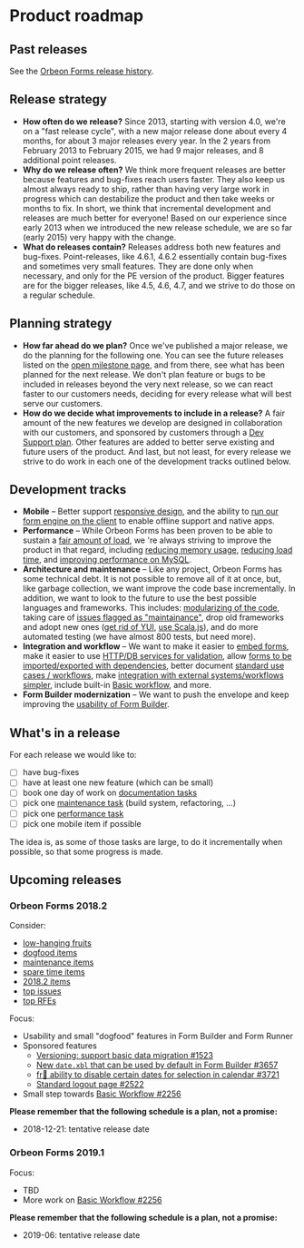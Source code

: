 # Product roadmap



## Past releases

See the [Orbeon Forms release history](release-history.md).

## Release strategy

- __How often do we release?__ Since 2013, starting with version 4.0, we're on a "fast release cycle", with a new major release done about every 4 months, for about 3 major releases every year. In the 2 years from February 2013 to February 2015, we had 9 major releases, and 8 additional point releases.
- __Why do we release often?__ We think more frequent releases are better because features and bug-fixes reach users faster. They also keep us almost always ready to ship, rather than having very large work in progress which can destabilize the product and then take weeks or months to fix. In short, we think that incremental development and releases are much better for everyone! Based on our experience since early 2013 when we introduced the new release schedule, we are so far (early 2015) very happy with the change.
- __What do releases contain?__ Releases address both new features and bug-fixes. Point-releases, like 4.6.1, 4.6.2 essentially contain bug-fixes and sometimes very small features. They are done only when necessary, and only for the PE version of the product. Bigger features are for the bigger releases, like 4.5, 4.6, 4.7, and we strive to do those on a regular schedule.

## Planning strategy

- __How far ahead do we plan?__ Once we've published a major release, we do the planning for the following one. You can see the future releases listed on the [open milestone page](https://github.com/orbeon/orbeon-forms/milestones), and from there, see what has been planned for the next release. We don't plan feature or bugs to be included in releases beyond the very next release, so we can react faster to our customers needs, deciding for every release what will best serve our customers.
- __How do we decide what improvements to include in a release?__ A fair amount of the new features we develop are designed in collaboration with our customers, and sponsored by customers through a [Dev Support plan](https://www.orbeon.com/services). Other features are added to better serve existing and future users of the product. And last, but not least, for every release we strive to do work in each one of the development tracks outlined below.

## Development tracks

- __Mobile__ – Better support [responsive design](https://github.com/orbeon/orbeon-forms/issues/1181), and the ability to [run our form engine on the client](https://github.com/orbeon/orbeon-forms/issues/1221) to enable offline support and native apps.
- __Performance__ – While Orbeon Forms has been proven to be able to sustain a [fair amount of load](faq/form-builder-runner.md#how-much-load-can-orbeon-forms-handle), we 're always striving to improve the product in that regard, including [reducing memory usage](https://github.com/orbeon/orbeon-forms/issues/1606), [reducing load time](https://github.com/orbeon/orbeon-forms/issues/1239), and [improving performance on MySQL](https://github.com/orbeon/orbeon-forms/issues/649).
- __Architecture and maintenance__ – Like any project, Orbeon Forms has some technical debt. It is not possible to remove all of it at once, but, like garbage collection, we want improve the code base incrementally. In addition, we want to look to the future to use the best possible languages and frameworks. This includes: [modularizing of the code](https://github.com/orbeon/orbeon-forms/issues/1585), taking care of [issues flagged as "maintainance"](https://github.com/orbeon/orbeon-forms/issues?q=is%3Aopen+is%3Aissue+label%3AMaintenance), drop old frameworks and adopt new ones ([get rid of YUI](https://github.com/orbeon/orbeon-forms/issues/1599), [use Scala.js](https://github.com/orbeon/orbeon-forms/issues/1600)), and do more automated testing (we have almost 800 tests, but need more).
- __Integration and workflow__ – We want to make it easier to [embed forms](https://github.com/orbeon/orbeon-forms/issues/1235), make it easier to use [HTTP/DB services for validation](https://github.com/orbeon/orbeon-forms/issues/1304), allow [forms to be imported/exported with dependencies](https://github.com/orbeon/orbeon-forms/issues/779), better document [standard use cases / workflows](https://github.com/orbeon/orbeon-forms/issues/228), make [integration with external systems/workflows simpler](http://wiki.orbeon.com/forms/projects/form-runner-builder/form-runner-data-envelope), include built-in [Basic workflow](https://github.com/orbeon/orbeon-forms/issues/2256), and more.
- __Form Builder modernization__ – We want to push the envelope and keep improving the [usability of Form Builder](https://github.com/orbeon/orbeon-forms/issues/1675).

## What's in a release

For each release we would like to:

- [ ] have bug-fixes
- [ ] have at least one new feature (which can be small)
- [ ] book one day of work on [documentation tasks](https://github.com/orbeon/orbeon-forms/issues?direction=desc&labels=Doc&milestone=&page=1&sort=updated&state=open)
- [ ] pick one [maintenance task](https://github.com/orbeon/orbeon-forms/issues?direction=desc&labels=Refactoring&milestone=&page=1&sort=updated&state=open) (build system, refactoring, …)
- [ ] pick one [performance task](https://github.com/orbeon/orbeon-forms/issues?direction=desc&labels=Performance&milestone=&page=1&sort=updated&state=open)
- [ ] pick one mobile item if possible

The idea is, as some of those tasks are large, to do it incrementally when possible, so that some progress is made.

## Upcoming releases

### Orbeon Forms 2018.2

Consider:

- [low-hanging fruits](https://github.com/orbeon/orbeon-forms/issues?q=is%3Aopen+is%3Aissue+label%3A%22Low-Hanging+Fruit%22)
- [dogfood items](https://github.com/orbeon/orbeon-forms/issues?q=is%3Aopen+is%3Aissue+label%3ADogfood)
- [maintenance items](https://github.com/orbeon/orbeon-forms/issues?q=is%3Aopen+is%3Aissue+label%3AMaintenance)
- [spare time items](https://github.com/orbeon/orbeon-forms/issues?q=is%3Aopen+is%3Aissue+label%3A%22Spare+Time+Feature%22)
- [2018.2 items](https://github.com/orbeon/orbeon-forms/issues?q=is%3Aopen+is%3Aissue+project%3Aorbeon%2Forbeon-forms%2F6)
- [top issues](https://github.com/orbeon/orbeon-forms/issues?q=is%3Aopen+is%3Aissue+label%3A%22Top+issue%22)
- [top RFEs](https://github.com/orbeon/orbeon-forms/issues?q=is%3Aopen+is%3Aissue+label%3A%22Top+RFE%22)

Focus:

- Usability and small "dogfood" features in Form Builder and Form Runner
- Sponsored features
    - [Versioning: support basic data migration #1523](https://github.com/orbeon/orbeon-forms/issues/1523)
    - [New `date.xbl` that can be used by default in Form Builder #3657](https://github.com/orbeon/orbeon-forms/issues/3657)
    - [fr:date: ability to disable certain dates for selection in calendar #3721](https://github.com/orbeon/orbeon-forms/issues/3721)
    - [Standard logout page #2522](https://github.com/orbeon/orbeon-forms/issues/2522)
- Small step towards [Basic Workflow #2256](https://github.com/orbeon/orbeon-forms/issues/2256)

__Please remember that the following schedule is a plan, not a promise:__

- 2018-12-21: tentative release date

### Orbeon Forms 2019.1

Focus:

- TBD
- More work on [Basic Workflow #2256](https://github.com/orbeon/orbeon-forms/issues/2256)

__Please remember that the following schedule is a plan, not a promise:__

- 2019-06: tentative release date
